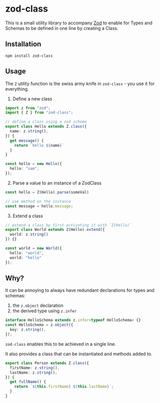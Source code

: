 # zod-class

This is a small utility library to accompany [Zod](https://github.com/colinhacks/zod) to enable for Types and Schemas to be defined in one line by creating a Class.

## Installation

```
npm install zod-class
```

## Usage

The `Z` utility function is the swiss army knife in `zod-class` - you use it for everything.

1. Define a new class

```ts
import z from "zod";
import { Z } from "zod-class";

// define a class using a zod schema
export class Hello extends Z.class({
  name: z.string(),
}) {
  get message() {
    return `hello ${name}`
  }
}

const hello = new Hello({
  hello: "sam",
});
```

2. Parse a value to an instance of a ZodClass
```ts
const hello = Z(Hello).parse(someVal)

// use method on the instance 
const message = hello.message;
```

3. Extend a class

```ts
// extend a class by first activating it with `Z(Hello)`
export class World extends Z(Hello).extend({
  world: z.string()
}) {}

const world = new World({
  hello: "world",
  world: "hello"
});
```

## Why?

It can be annoying to always have redundant declarations for types and schemas:

1. the `z.object` declaration
2. the derived type using `z.infer`

```ts
interface HelloSchema extends z.infer<typeof HelloSchema> {}
const HelloSchema = z.object({
  key: z.string(),
});
```

`zod-class` enables this to be achieved in a single line.

It also provides a class that can be instantiated and methods added to.

```ts
export class Person extends Z.class({
  firstName: z.string(),
  lastName: z.string(),
}) {
  get fullName() {
    return `${this.firstName} ${this.lastName}`;
  }
}
```

